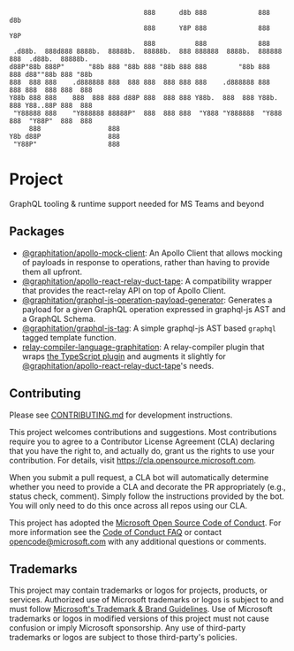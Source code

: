 ```
                                  888      d8b 888             888    d8b
                                  888      Y8P 888             888    Y8P
                                  888          888             888
 .d88b.  888d888 8888b.  88888b.  88888b.  888 888888  8888b.  888888 888  .d88b.  88888b.
d88P"88b 888P"      "88b 888 "88b 888 "88b 888 888        "88b 888    888 d88""88b 888 "88b
888  888 888    .d888888 888  888 888  888 888 888    .d888888 888    888 888  888 888  888
Y88b 888 888    888  888 888 d88P 888  888 888 Y88b.  888  888 Y88b.  888 Y88..88P 888  888
 "Y88888 888    "Y888888 88888P"  888  888 888  "Y888 "Y888888  "Y888 888  "Y88P"  888  888
     888                 888
Y8b d88P                 888
 "Y88P"                  888
```

# Project

GraphQL tooling & runtime support needed for MS Teams and beyond

## Packages

- [@graphitation/apollo-mock-client](./packages/apollo-mock-client): An Apollo Client that allows mocking of payloads in response to operations, rather than having to provide them all upfront.
- [@graphitation/apollo-react-relay-duct-tape](./packages/apollo-react-relay-duct-tape): A compatibility wrapper that provides the react-relay API on top of Apollo Client.
- [@graphitation/graphql-js-operation-payload-generator](./packages/graphql-js-operation-payload-generator): Generates a payload for a given GraphQL operation expressed in graphql-js AST and a GraphQL Schema.
- [@graphitation/graphql-js-tag](./packages): A simple graphql-js AST based `graphql` tagged template function.
- [relay-compiler-language-graphitation](./packages/relay-compiler-language-graphitation): A relay-compiler plugin that wraps [the TypeScript plugin](https://github.com/relay-tools/relay-compiler-language-typescript) and augments it slightly for [@graphitation/apollo-react-relay-duct-tape](../apollo-react-relay-duct-tape)'s needs.

## Contributing

Please see [CONTRIBUTING.md](CONTRIBUTING.md) for development instructions.

This project welcomes contributions and suggestions. Most contributions require you to agree to a
Contributor License Agreement (CLA) declaring that you have the right to, and actually do, grant us
the rights to use your contribution. For details, visit https://cla.opensource.microsoft.com.

When you submit a pull request, a CLA bot will automatically determine whether you need to provide
a CLA and decorate the PR appropriately (e.g., status check, comment). Simply follow the instructions
provided by the bot. You will only need to do this once across all repos using our CLA.

This project has adopted the [Microsoft Open Source Code of Conduct](https://opensource.microsoft.com/codeofconduct/).
For more information see the [Code of Conduct FAQ](https://opensource.microsoft.com/codeofconduct/faq/) or
contact [opencode@microsoft.com](mailto:opencode@microsoft.com) with any additional questions or comments.

## Trademarks

This project may contain trademarks or logos for projects, products, or services. Authorized use of Microsoft
trademarks or logos is subject to and must follow
[Microsoft's Trademark & Brand Guidelines](https://www.microsoft.com/en-us/legal/intellectualproperty/trademarks/usage/general).
Use of Microsoft trademarks or logos in modified versions of this project must not cause confusion or imply Microsoft sponsorship.
Any use of third-party trademarks or logos are subject to those third-party's policies.

